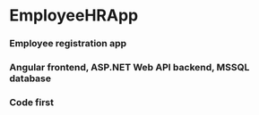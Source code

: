 # EmployeeHRApp

### Employee registration app
### Angular frontend, ASP.NET Web API backend, MSSQL database
### Code first
